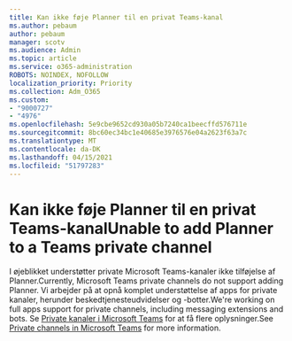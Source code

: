 ```yaml
---
title: Kan ikke føje Planner til en privat Teams-kanal
ms.author: pebaum
author: pebaum
manager: scotv
ms.audience: Admin
ms.topic: article
ms.service: o365-administration
ROBOTS: NOINDEX, NOFOLLOW
localization_priority: Priority
ms.collection: Adm_O365
ms.custom:
- "9000727"
- "4976"
ms.openlocfilehash: 5e9cbe9652cd930a05b7240ca1beecffd576711e
ms.sourcegitcommit: 8bc60ec34bc1e40685e3976576e04a2623f63a7c
ms.translationtype: MT
ms.contentlocale: da-DK
ms.lasthandoff: 04/15/2021
ms.locfileid: "51797283"
---
```

# <a name="unable-to-add-planner-to-a-teams-private-channel"></a><span data-ttu-id="80385-102">Kan ikke føje Planner til en privat Teams-kanal</span><span class="sxs-lookup"><span data-stu-id="80385-102">Unable to add Planner to a Teams private channel</span></span>

<span data-ttu-id="80385-103">I øjeblikket understøtter private Microsoft Teams-kanaler ikke tilføjelse af Planner.</span><span class="sxs-lookup"><span data-stu-id="80385-103">Currently, Microsoft Teams private channels do not support adding Planner.</span></span>  <span data-ttu-id="80385-104">Vi arbejder på at opnå komplet understøttelse af apps for private kanaler, herunder beskedtjenesteudvidelser og -botter.</span><span class="sxs-lookup"><span data-stu-id="80385-104">We're working on full apps support for private channels, including messaging extensions and bots.</span></span> <span data-ttu-id="80385-105">Se [Private kanaler i Microsoft Teams](https://docs.microsoft.com/microsoftteams/private-channels#what-you-need-to-know-about-private-channels) for at få flere oplysninger.</span><span class="sxs-lookup"><span data-stu-id="80385-105">See [Private channels in Microsoft Teams](https://docs.microsoft.com/microsoftteams/private-channels#what-you-need-to-know-about-private-channels) for more information.</span></span>
